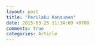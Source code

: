 ```yaml
---
layout: post
title: "Perilaku Konsumen"
date: 2015-03-25 11:34:09 +0700
comments: true
categories: Article
---
```

